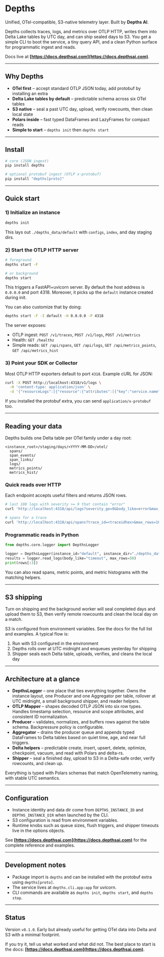 # Depths

Unified, OTel-compatible, S3-native telemetry layer. Built by **Depths AI**.

Depths collects traces, logs, and metrics over OTLP HTTP, writes them into Delta Lake tables by UTC day, and can ship sealed days to S3. You get a simple CLI to boot the service, a tiny query API, and a clean Python surface for programmatic ingest and reads.

Docs live at **[https://docs.depthsai.com](https://docs.depthsai.com)**.

---

## Why Depths

* **OTel first** – accept standard OTLP JSON today, add protobuf by installing an extra
* **Delta Lake tables by default** – predictable schema across six OTel tables
* **S3 native** – seal a past UTC day, upload, verify rowcounts, then clean local state
* **Polars inside** – fast typed DataFrames and LazyFrames for compact reads
* **Simple to start** – `depths init` then `depths start`

---

## Install

```bash
# core (JSON ingest)
pip install depths

# optional protobuf ingest (OTLP x-protobuf)
pip install "depths[proto]"
```

---

## Quick start

### 1) Initialize an instance

```bash
depths init
```

This lays out `./depths_data/default` with `configs`, `index`, and day staging dirs.

### 2) Start the OTLP HTTP server

```bash
# foreground
depths start -F

# or background
depths start
```
This triggers a FastAPI+uvicorn server. By default the host address is `0.0.0.0` and port 4318. Moreover, it picks up the `default` instance created during init.

You can also customize that by doing:

```bash
depths start -F -I default -H 0.0.0.0 -P 4318 
```
The server exposes:

* OTLP ingest: `POST /v1/traces`, `POST /v1/logs`, `POST /v1/metrics`
* Health: `GET /healthz`
* Simple reads: `GET /api/spans`, `GET /api/logs`, `GET /api/metrics_points`, `GET /api/metrics_hist`

### 3) Point your SDK or Collector

Most OTLP HTTP exporters default to port `4318`. Example cURL for JSON:

```bash
curl -X POST http://localhost:4318/v1/logs \
  -H 'content-type: application/json' \
  -d '{"resourceLogs":[{"resource":{"attributes":[{"key":"service.name","value":{"stringValue":"demo"}}]},"scopeLogs":[{"scope":{},"logRecords":[{"timeUnixNano":"1710000000000000000","body":{"stringValue":"hello depths"}}]}]}]}'
```

If you installed the protobuf extra, you can send `application/x-protobuf` too.

---

## Reading your data

Depths builds one Delta table per OTel family under a day root:

```
<instance_root>/staging/days/<YYYY-MM-DD>/otel/
  spans/
  span_events/
  span_links/
  logs/
  metrics_points/
  metrics_hist/
```

### Quick reads over HTTP

Each endpoint accepts useful filters and returns JSON rows.

```bash
# last 100 logs with severity >= 9 that contain "error"
curl 'http://localhost:4318/api/logs?severity_ge=9&body_like=error&max_rows=100'
```

```bash
# spans for a trace
curl 'http://localhost:4318/api/spans?trace_id=<traceidhex>&max_rows=100'
```

### Programmatic reads in Python

```python
from depths.core.logger import DepthsLogger

logger = DepthsLogger(instance_id="default", instance_dir="./depths_data")
results = logger.read_logs(body_like="timeout", max_rows=50)     
print(rows[:3])
```

You can also read spans, metric points, and metric histograms with the matching helpers.

---

## S3 shipping

Turn on shipping and the background worker will seal completed days and upload them to S3, then verify remote rowcounts and clean the local day on a match.

S3 is configured from environment variables. See the docs for the full list and examples. A typical flow is:

1. Run with S3 configured in the environment
2. Depths rolls over at UTC midnight and enqueues yesterday for shipping
3. Shipper seals each Delta table, uploads, verifies, and cleans the local day

---

## Architecture at a glance

* **DepthsLogger** – one place that ties everything together. Owns the instance layout, one Producer and one Aggregator per table, rollover at UTC midnight, a small background shipper, and reader helpers.
* **OTLP Mapper** – shapes decoded OTLP JSON into six row types. Handles timestamp selection, resource and scope attributes, and consistent ID normalization.
* **Producer** – validates, normalizes, and buffers rows against the table schema. Backpressure policy is configurable.
* **Aggregator** – drains the producer queue and appends typed DataFrames to Delta tables based on quiet time, age, and near full triggers.
* **Delta helpers** – predictable create, insert, upsert, delete, optimize, checkpoint, vacuum, and read with Polars and delta-rs.
* **Shipper** – seal a finished day, upload to S3 in a Delta-safe order, verify rowcounts, and clean up.

Everything is typed with Polars schemas that match OpenTelemetry naming, with stable UTC semantics.

---

## Configuration

* Instance identity and data dir come from `DEPTHS_INSTANCE_ID` and `DEPTHS_INSTANCE_DIR` when launched by the CLI.
* S3 configuration is read from environment variables.
* Runtime knobs such as queue sizes, flush triggers, and shipper timeouts live in the options objects.

See **[https://docs.depthsai.com](https://docs.depthsai.com)** for the complete reference and examples.

---

## Development notes

* Package import is `depths` and can be installed with the protobuf extra using `depths[proto]`.
* The service lives at `depths.cli.app:app` for uvicorn.
* CLI commands are available as `depths init`, `depths start`, and `depths stop`.

---

## Status

Version `v0.1.0`. Early but already useful for getting OTel data into Delta and S3 with a minimal footprint.

If you try it, tell us what worked and what did not. The best place to start is the docs: **[https://docs.depthsai.com](https://docs.depthsai.com)**.
